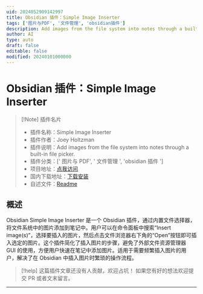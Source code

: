 ```yaml
---
uid: 2024052909142997
title: Obsidian 插件：Simple Image Inserter
tags: ['图片与PDF', '文件管理', 'obsidian插件']
description: Add images from the file system into notes through a built-in file picker.
author: AI
type: auto
draft: false
editable: false
modified: 20240101000000
---
```


# Obsidian 插件：Simple Image Inserter

> [!Note] 插件名片
> - 插件名称：Simple Image Inserter
> - 插件作者：Joey Holtzman
> - 插件说明：Add images from the file system into notes through a built-in file picker.
> - 插件分类：[' 图片与 PDF', ' 文件管理 ', 'obsidian 插件 ']
> - 项目地址：[点我访问](https://github.com/jdholtz/obsidian-image-inserter)
> - 国内下载地址：[下载安装](https://pkmer.cn/products/plugin/pluginMarket/?simple-image-inserter)
> - 自述文件：[Readme](https://ghproxy.net/https://raw.githubusercontent.com/jdholtz/obsidian-image-inserter/master/README.md)

## 概述

Obsidian Simple Image Inserter 是一个 Obsidian 插件，通过内置文件选择器，将文件系统中的图片添加到笔记中。用户可以在命令面板中搜索“Insert image(s)”，选择要插入的图片，然后点击文件浏览器右下角的“Open”按钮即可插入选定的图片。这个插件简化了插入图片的步骤，避免了外部文件资源管理器 GUI 的使用，方便用户快速在笔记中添加图片。适用于需要频繁插入图片的用户，解决了在 Obsidian 中插入图片时繁琐的操作流程。

> [!help]
> 这篇插件文章还没有人贡献，欢迎占坑！
> 如果您有好的想法欢迎提交 PR 或者文末留言。

---



